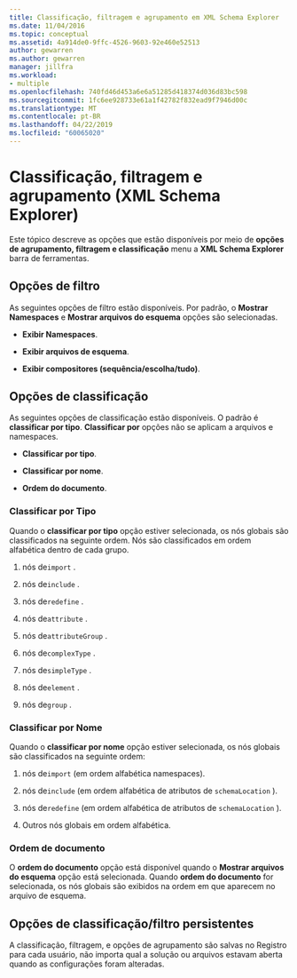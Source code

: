 ```yaml
---
title: Classificação, filtragem e agrupamento em XML Schema Explorer
ms.date: 11/04/2016
ms.topic: conceptual
ms.assetid: 4a914de0-9ffc-4526-9603-92e460e52513
author: gewarren
ms.author: gewarren
manager: jillfra
ms.workload:
- multiple
ms.openlocfilehash: 740fd46d453a6e6a51285d418374d036d83bc598
ms.sourcegitcommit: 1fc6ee928733e61a1f42782f832ead9f7946d00c
ms.translationtype: MT
ms.contentlocale: pt-BR
ms.lasthandoff: 04/22/2019
ms.locfileid: "60065020"
---
```

# <a name="sorting-filtering-and-grouping-xml-schema-explorer"></a>Classificação, filtragem e agrupamento (XML Schema Explorer)

Este tópico descreve as opções que estão disponíveis por meio de **opções de agrupamento, filtragem e classificação** menu a **XML Schema Explorer** barra de ferramentas.

## <a name="filter-options"></a>Opções de filtro

 As seguintes opções de filtro estão disponíveis. Por padrão, o **Mostrar Namespaces** e **Mostrar arquivos do esquema** opções são selecionadas.

- **Exibir Namespaces**.

- **Exibir arquivos de esquema**.

- **Exibir compositores (sequência/escolha/tudo)**.

## <a name="sorting-options"></a>Opções de classificação

 As seguintes opções de classificação estão disponíveis. O padrão é **classificar por tipo**. **Classificar por** opções não se aplicam a arquivos e namespaces.

- **Classificar por tipo**.

- **Classificar por nome**.

- **Ordem do documento**.

### <a name="sort-by-type"></a>Classificar por Tipo

 Quando o **classificar por tipo** opção estiver selecionada, os nós globais são classificados na seguinte ordem. Nós são classificados em ordem alfabética dentro de cada grupo.

1. nós de`import` .

2. nós de`include` .

3. nós de`redefine` .

4. nós de`attribute` .

5. nós de`attributeGroup` .

6. nós de`complexType` .

7. nós de`simpleType` .

8. nós de`element` .

9. nós de`group` .

### <a name="sort-by-name"></a>Classificar por Nome

 Quando o **classificar por nome** opção estiver selecionada, os nós globais são classificados na seguinte ordem:

1. nós de`import` (em ordem alfabética namespaces).

2. nós de`include` (em ordem alfabética de atributos de `schemaLocation` ).

3. nós de`redefine` (em ordem alfabética de atributos de `schemaLocation` ).

4. Outros nós globais em ordem alfabética.

### <a name="document-order"></a>Ordem de documento

 O **ordem do documento** opção está disponível quando o **Mostrar arquivos do esquema** opção está selecionada. Quando **ordem do documento** for selecionada, os nós globais são exibidos na ordem em que aparecem no arquivo de esquema.

## <a name="persisting-sortfilter-options"></a>Opções de classificação/filtro persistentes

 A classificação, filtragem, e opções de agrupamento são salvas no Registro para cada usuário, não importa qual a solução ou arquivos estavam aberta quando as configurações foram alteradas.